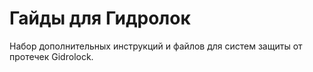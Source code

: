 # Гайды для Гидролок
Набор дополнительных инструкций и файлов для систем защиты от протечек Gidrolock.